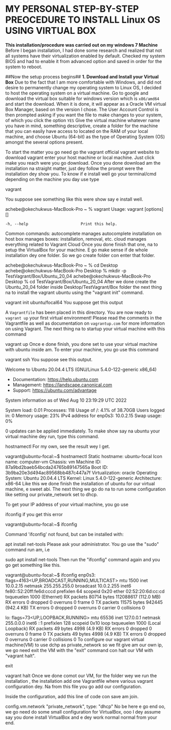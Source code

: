# MY PERSONAL STEP-BY-STEP PREOCEDURE TO INSTALL Linux OS USING VIRTUAL BOX #
**This installation/procedure was carried out on my windows 7 Machine**
Before I began installation, I had done some research and realized that not all systems  have their virtualization enabled by default.
Checked my system BIOS and had to enable it from advanced option and saved in order for the system to reboot.

##Now the setup process begins##
**1. Download and Install your Virtual Box**
Due to the fact that I am more comfortable with Windows, and did not desire to permanently change my operating system to Linux OS, I decided to host the operating system on a virtual machine.
Go to google and download the virtual box suitable for windows version which is ```x86/amd64``` and start the download.
When it is done, it will appear as a Oracle VM virtual Box Manager, based on the version I chose.
The User Account Control is then prompted asking if you want the file to make changes to your system, of which you click the option ```YES```
Give the virtual machine whatever name you have in mind, something descriptive, create a folder for the machine that you can easily have access to located on the RAM of your local machine, and choose Ubuntu (64-bit) as the type of Operating System (OS) amongst the several options present.
























To start the matter you go need go the vagrant official vagrant website to download vagrant enter your host machine or local machine. Just click make you reach were you go download. Once you done download am the installation na straight matter, just dey follow the prompt were the installation dey show you. To know if e install well go your terminal/cmd depending on the machine you day use type

vagrant

You suppose see something like this were show say e install well.

achebe@okechukwus-MacBook-Pro ~ % vagrant
Usage: vagrant [options] <command> [<args>]

    -h, --help                       Print this help.

Common commands:
     autocomplete    manages autocomplete installation on host
     box             manages boxes: installation, removal, etc.
     cloud           manages everything related to Vagrant Cloud
Once you done finish that one, na to setup the VirtualBox for your machine. E go make sense if de whole installation dey one folder. So we go create folder con enter that folder.

achebe@okechukwus-MacBook-Pro ~ % cd Desktop 
achebe@okechukwus-MacBook-Pro Desktop % mkdir -p TestVagrant/Box/Ubuntu_20_04
achebe@okechukwus-MacBook-Pro Desktop % cd TestVagrant/Box/Ubuntu_20_04 
After we done create the Ubuntu_20_04 folder inside Desktop/TestVagrant/Box folder the next thing na to install the vagrant ubuntu using the "vagrant init" command.

vagrant init ubuntu/focal64
You suppose get this output

A `Vagrantfile` has been placed in this directory. You are now
ready to `vagrant up` your first virtual environment! Please read
the comments in the Vagrantfile as well as documentation on
`vagrantup.com` for more information on using Vagrant.
The next thing na to startup your virtual machine with this command

vagrant up
Once e done finish, you done set to use your virtual machine with ubuntu inside am. To enter your machine, you go use this command

vagrant ssh
You suppose see this output.

Welcome to Ubuntu 20.04.4 LTS (GNU/Linux 5.4.0-122-generic x86_64)

 * Documentation:  https://help.ubuntu.com
 * Management:     https://landscape.canonical.com
 * Support:        https://ubuntu.com/advantage

  System information as of Wed Aug 10 23:19:29 UTC 2022

  System load:  0.01              Processes:               118
  Usage of /:   4.1% of 38.70GB   Users logged in:         0
  Memory usage: 23%               IPv4 address for enp0s3: 10.0.2.15
  Swap usage:   0%


0 updates can be applied immediately.
To make show say na ubuntu your virtual machine dey run, type this command.

hostnamectl
For my own, see the result wey I get.

vagrant@ubuntu-focal:~$ hostnamectl
   Static hostname: ubuntu-focal
         Icon name: computer-vm
           Chassis: vm
        Machine ID: 87a9bd2baeb54bcda24765b89147565a
           Boot ID: 3b9ba20e3d494ac89568bb487c447a7f
    Virtualization: oracle
  Operating System: Ubuntu 20.04.4 LTS
            Kernel: Linux 5.4.0-122-generic
      Architecture: x86-64
Like this we done finish the installation of ubuntu for our virtual machine, e sweet abi. The next thing we go do na to run some configuration like setting our private_network set to dhcp.

To get your IP address of your virtual machine, you go use

ifconfig
if you get this error

vagrant@ubuntu-focal:~$ ifconfig

Command 'ifconfig' not found, but can be installed with:

apt install net-tools
Please ask your administrator.
You go use the "sudo" command run am, i.e

sudo apt install net-tools
Then run the "ifconfig" command again and you go get something like this.

vagrant@ubuntu-focal:~$ ifconfig
enp0s3: flags=4163<UP,BROADCAST,RUNNING,MULTICAST>  mtu 1500
        inet 10.0.2.15  netmask 255.255.255.0  broadcast 10.0.2.255
        inet6 fe80::52:20ff:fe6d:cccd  prefixlen 64  scopeid 0x20<link>
        ether 02:52:20:6d:cc:cd  txqueuelen 1000  (Ethernet)
        RX packets 80714  bytes 112088617 (112.0 MB)
        RX errors 0  dropped 0  overruns 0  frame 0
        TX packets 11575  bytes 942445 (942.4 KB)
        TX errors 0  dropped 0 overruns 0  carrier 0  collisions 0

lo: flags=73<UP,LOOPBACK,RUNNING>  mtu 65536
        inet 127.0.0.1  netmask 255.0.0.0
        inet6 ::1  prefixlen 128  scopeid 0x10<host>
        loop  txqueuelen 1000  (Local Loopback)
        RX packets 49  bytes 4998 (4.9 KB)
        RX errors 0  dropped 0  overruns 0  frame 0
        TX packets 49  bytes 4998 (4.9 KB)
        TX errors 0  dropped 0 overruns 0  carrier 0  collisions 0
To configure our vagrant virtual machine(VM) to use dchp as private_network so we fit give am our own ip, we go need exit the VM with the "exit" command con halt our VM with "vagrant halt".

exit

vagrant halt
Once we done comot our VM, for the folder wey we run the installation , the installation add one Vagrantfile where various vagrant configuration dey. Na from this file you go add our configuration.

Inside the configuration, add this line of code con save am join.

config.vm.network "private_network", type: "dhcp"
No be here e go end oo, we go need do some small configuration for VirtualBox, ooo I dey assume say you done install VirtualBox and e dey work normal normal from your end.
